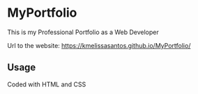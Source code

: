 # MyPortfolio

This is my Professional Portfolio as a Web Developer

Url to the website: https://kmelissasantos.github.io/MyPortfolio/

## Usage
Coded with HTML and CSS
